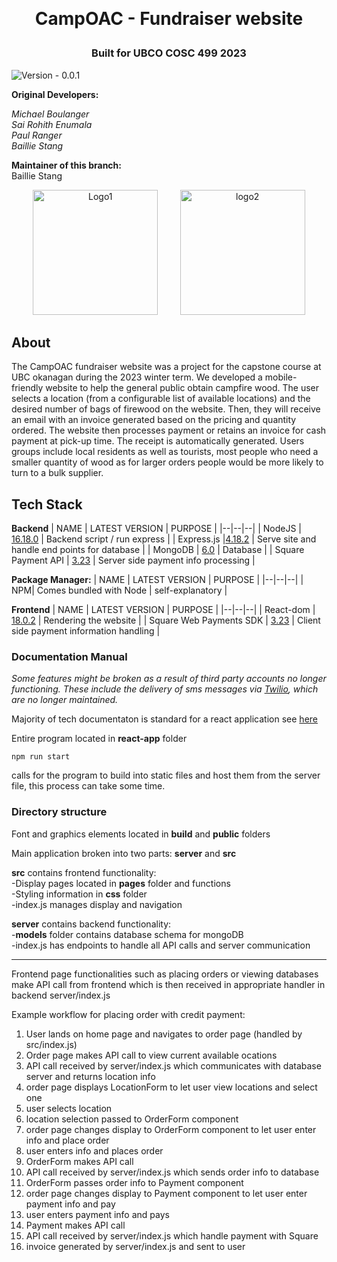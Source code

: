 
﻿<h1 align="center">
CampOAC - Fundraiser website
</h1>
<h3 align="center">Built for UBCO COSC 499 2023</h3>

![Version - 0.0.1](https://img.shields.io/badge/version-pending-lightgrey?style=for-the-badge)

**Original Developers:** <br />

_Michael Boulanger
<br />
Sai Rohith Enumala
 <br />
 Paul Ranger
 <br />
 Baillie Stang_
 
 **Maintainer of this branch:** <br />
Baillie Stang

<p align="center">
  <img alt="Logo1" src="https://media.discordapp.net/attachments/931270620547784754/1045467416894902332/Camp-OAC-Logo-Primary.png" width="200" height = "200">
&nbsp; &nbsp; &nbsp; &nbsp;
  <img alt="logo2" src="https://media.discordapp.net/attachments/931270620547784754/1045468871781523456/officialclublogo_rotary.png" width="200" height = "200">
</p>

## About

The CampOAC fundraiser website was a project for the capstone course at UBC okanagan during the 2023 winter term.
We developed a mobile-friendly website to help the general public obtain
campfire wood. The user selects a location (from a configurable list of available locations)
and the desired number of bags of firewood on the website. Then, they will receive an email
with an invoice generated based on the pricing and quantity ordered. The website then processes
payment or retains an invoice for cash payment at pick-up time. The receipt is automatically generated.
Users groups include local residents as well as tourists, most people who need a smaller quantity of wood
as for larger orders people would be more likely to turn to a bulk supplier.

## Tech Stack

**Backend**
| NAME | LATEST VERSION | PURPOSE |
|--|--|--|
| NodeJS | [16.18.0](https://nodejs.org/en/) | Backend script / run express |
| Express.js |[4.18.2](https://www.npmjs.com/package/express) | Serve site and handle end points for database |
| MongoDB | [6.0](https://www.mongodb.com/) | Database |
| Square Payment API | [3.23](https://github.com/square/web-payments-quickstart) | Server side payment info processing |

**Package Manager:**
| NAME | LATEST VERSION | PURPOSE |
|--|--|--|
| NPM| Comes bundled with Node | self-explanatory |

**Frontend**
| NAME | LATEST VERSION | PURPOSE |
|--|--|--|
| React-dom | [18.0.2](https://www.npmjs.com/package/react-dom) | Rendering the website |
| Square Web Payments SDK | [3.23](https://github.com/square/web-payments-quickstart) | Client side payment information handling |

### Documentation Manual

*Some features might be broken as a result of third party accounts no longer functioning. These include the delivery of sms messages via [Twilio](https://www.twilio.com/en-us?utm_source=google&utm_medium=cpc&utm_term=twilio&utm_campaign=G_S_NAMER_Brand_ROW_RLSA&cq_plac=&cq_net=g&cq_pos=&cq_med=&cq_plt=gp&gad=1&gclid=CjwKCAjwkLCkBhA9EiwAka9QRjw_61BUZiaxF6nnihrbW19yMGqEyoRUgrT_j4i0a1o6ZRV4z8x8RxoCw3EQAvD_BwE), which are no longer maintained.*

Majority of tech documentaton is standard for a react application see [here](https://github.com/facebook/create-react-app)

Entire program located in <b>react-app</b> folder

    npm run start

calls for the program to build into static files and host them from the server file, this process can take some time.

### Directory structure
Font and graphics elements located in <b>build</b> and <b>public</b> folders

Main application broken into two parts: <b>server</b> and <b>src</b>

<b>src</b> contains frontend functionality:  
  -Display pages located in <b>pages</b> folder and functions  
  -Styling information in <b>css</b> folder  
  -index.js manages display and navigation
  
<b>server</b> contains backend functionality:  
  -<b>models</b> folder contains database schema for mongoDB  
  -index.js has endpoints to handle all API calls and server communication  
<hr>
Frontend page functionalities such as placing orders or viewing databases make API call from frontend which is then received in appropriate handler in backend server/index.js

Example workflow for placing order with credit payment:  
  1. User lands on home page and navigates to order page (handled by src/index.js)  
  2. Order page makes API call to view current available ocations  
  3. API call received by server/index.js which communicates with database server and returns location info  
  4. order page displays LocationForm to let user view locations and select one  
  5. user selects location  
  6. location selection passed to OrderForm component  
  7. order page changes display to OrderForm component to let user enter info and place order  
  8. user enters info and places order  
  9. OrderForm makes API call  
  10. API call received by server/index.js which sends order info to database  
  11. OrderForm passes order info to Payment component  
  12. order page changes display to Payment component to let user enter payment info and pay  
  13. user enters payment info and pays  
  14. Payment makes API call  
  15. API call received by server/index.js which handle payment with Square  
  16. invoice generated by server/index.js and sent to user  
